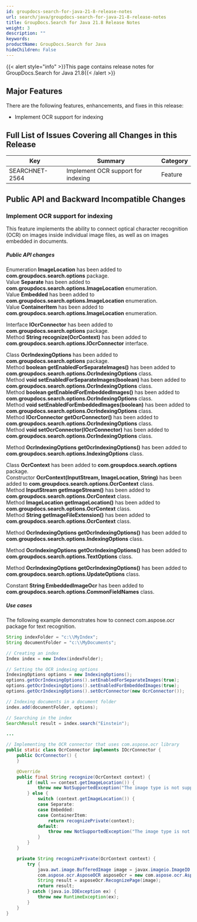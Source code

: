 ```yaml
---
id: groupdocs-search-for-java-21-8-release-notes
url: search/java/groupdocs-search-for-java-21-8-release-notes
title: GroupDocs.Search for Java 21.8 Release Notes
weight: 3
description: ""
keywords: 
productName: GroupDocs.Search for Java
hideChildren: False
---
```


{{< alert style="info" >}}This page contains release notes for GroupDocs.Search for Java 21.8{{< /alert >}}

## Major Features

There are the following features, enhancements, and fixes in this release:

- Implement OCR support for indexing

## Full List of Issues Covering all Changes in this Release

| Key | Summary | Category |
| --- | --- | --- |
| SEARCHNET-2564 | Implement OCR support for indexing | Feature |

## Public API and Backward Incompatible Changes

### Implement OCR support for indexing

This feature implements the ability to connect optical character recognition (OCR) on images inside individual image files, as well as on images embedded in documents.

##### Public API changes

Enumeration **ImageLocation** has been added to **com.groupdocs.search.options** package.  
Value **Separate** has been added to **com.groupdocs.search.options.ImageLocation** enumeration.  
Value **Embedded** has been added to **com.groupdocs.search.options.ImageLocation** enumeration.  
Value **ContainerItem** has been added to **com.groupdocs.search.options.ImageLocation** enumeration.

Interface **IOcrConnector** has been added to **com.groupdocs.search.options** package.  
Method **String recognize(OcrContext)** has been added to **com.groupdocs.search.options.IOcrConnector** interface.

Class **OcrIndexingOptions** has been added to **com.groupdocs.search.options** package.  
Method **boolean getEnabledForSeparateImages()** has been added to **com.groupdocs.search.options.OcrIndexingOptions** class.  
Method **void setEnabledForSeparateImages(boolean)** has been added to **com.groupdocs.search.options.OcrIndexingOptions** class.  
Method **boolean getEnabledForEmbeddedImages()** has been added to **com.groupdocs.search.options.OcrIndexingOptions** class.  
Method **void setEnabledForEmbeddedImages(boolean)** has been added to **com.groupdocs.search.options.OcrIndexingOptions** class.  
Method **IOcrConnector getOcrConnector()** has been added to **com.groupdocs.search.options.OcrIndexingOptions** class.  
Method **void setOcrConnector(IOcrConnector)** has been added to **com.groupdocs.search.options.OcrIndexingOptions** class.

Method **OcrIndexingOptions getOcrIndexingOptions()** has been added to **com.groupdocs.search.options.IndexingOptions** class.

Class **OcrContext** has been added to **com.groupdocs.search.options** package.  
Constructor **OcrContext(InputStream, ImageLocation, String)** has been added to **com.groupdocs.search.options.OcrContext** class.  
Method **InputStream getImageStream()** has been added to **com.groupdocs.search.options.OcrContext** class.  
Method **ImageLocation getImageLocation()** has been added to **com.groupdocs.search.options.OcrContext** class.  
Method **String getImageFileExtension()** has been added to **com.groupdocs.search.options.OcrContext** class.

Method **OcrIndexingOptions getOcrIndexingOptions()** has been added to **com.groupdocs.search.options.IndexingOptions** class.

Method **OcrIndexingOptions getOcrIndexingOptions()** has been added to **com.groupdocs.search.options.TextOptions** class.

Method **OcrIndexingOptions getOcrIndexingOptions()** has been added to **com.groupdocs.search.options.UpdateOptions** class.

Constant **String EmbeddedImageOcr** has been added to **com.groupdocs.search.options.CommonFieldNames** class.

##### Use cases

The following example demonstrates how to connect com.aspose.ocr package for text recognition.

```java
String indexFolder = "c:\\MyIndex";
String documentFolder = "c:\\MyDocuments";

// Creating an index
Index index = new Index(indexFolder);

// Setting the OCR indexing options
IndexingOptions options = new IndexingOptions();
options.getOcrIndexingOptions().setEnabledForSeparateImages(true);
options.getOcrIndexingOptions().setEnabledForEmbeddedImages(true);
options.getOcrIndexingOptions().setOcrConnector(new OcrConnector());

// Indexing documents in a document folder
index.add(documentFolder, options);

// Searching in the index
SearchResult result = index.search("Einstein");

...

// Implementing the OCR connector that uses com.aspose.ocr library
public static class OcrConnector implements IOcrConnector {
    public OcrConnector() {
    }

    @Override
    public final String recognize(OcrContext context) {
        if (null == context.getImageLocation()) {
            throw new NotSupportedException("The image type is not supported: " + context.getImageLocation());
        } else {
            switch (context.getImageLocation()) {
            case Separate:
            case Embedded:
            case ContainerItem:
                return recognizePrivate(context);
            default:
                throw new NotSupportedException("The image type is not supported: " + context.getImageLocation());
            }
        }
    }

    private String recognizePrivate(OcrContext context) {
        try {
            java.awt.image.BufferedImage image = javax.imageio.ImageIO.read(context.getImageStream());
            com.aspose.ocr.AsposeOCR asposeOcr = new com.aspose.ocr.AsposeOCR();
            String result = asposeOcr.RecognizePage(image);
            return result;
        } catch (java.io.IOException ex) {
            throw new RuntimeException(ex);
        }
    }
}
```


